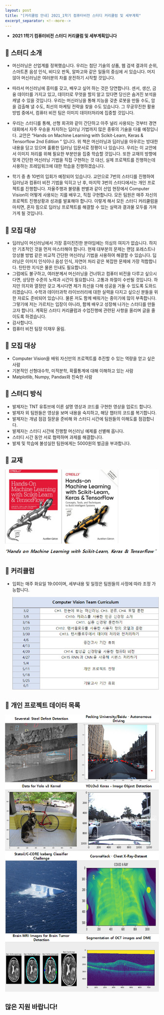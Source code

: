 ```yaml
---
layout: post
title: "[커리큘럼 안내] 2021_1학기 컴퓨터비전 스터디 커리큘럼 및 세부계획"
excerpt_separator: <!--more-->
---
```


- **2021 1학기 컴퓨터비전 스터디 커리큘럼 및 세부계획입니다**
<!--more-->

## 🔔 스터디 소개

-  머신러닝은 산업계를 정복했습니다. 우리는 첨단 기술의 상품, 웹 검색 결과의 순위, 스마트폰 음성 인식, 비디오 판독, 알파고와 같은 일들의 중심에 서 있습니다. 머지않아 머신러닝은 여러분의 차를 운전하기 시작할 것입니다. 
- 따라서 머신러닝에 흥미를 갖고, 배우고 싶어 하는 것은 당연합니다. 센서, 생산, 금융 데이터를 가지고 있고, 데이터로 무엇을 할지 알고 있다면 당신은 숨겨진 보석을 캐낼 수 있을 것입니다. 우리는 머신러닝을 통해 지능을 갖춘 로봇을 만들 수도, 암을 검출해 낼 수도, 최선의 마케팅 전략을 찾을 수도 있습니다. 그 무궁무진한 활용방법 중에서, 컴퓨터 비전 팀은 이미지 데이터처리에 집중할 것입니다.
- 우리는 스터디를 통해, 선형 회귀와 같이 간단하고 아주 널리 사용되는 것부터 경연 대회에서 자주 우승을 차지하는 딥러닝 기법까지 많은 종류의 기술을 다룰 예정입니다. 교안은 “Hands on Machine Learning with Scikit-Learn, Keras & Tensorflow 2nd Edition ” 입니다. 위 책은 머신러닝과 딥러닝을 아우르는 방대한 내용을 담고 있으며 훌륭한 딥러닝 입문서로 정평이 나 있습니다. 우리는 이 교안에서 이미지 처리를 위해 필요한 부분만을 집중 학습할 것입니다. 또한 교재의 방향에 맞게 간단한 머신러닝 기법을 직접 구현하는 것 대신, 실제 프로젝트를 진행하는데 사용하는 프레임워크에 대한 학습을 진행하겠습니다. 

- 학기 중 총 10번의 입회가 예정되어 있습니다. 교안으로 7번의 스터디를 진행하여 딥러닝과 컴퓨터 비전 기법을 익히고 난 후, 마지막 3번의 스터디에서는 개인 프로젝트를 진행합니다. 자율주행과 불량품 판별과 같이 산업 현장에서 Computer Vision이 어떻게 사용되는 지를 배우고, 직접 구현합니다. 모든 팀원은 매주 자신의 프로젝트 진행상황과 성과를 발표해야 합니다. 이렇게 해서 모든 스터디 커리큘럼을 마치면, 혼자 힘으로 딥러닝 프로젝트를 해결할 수 있는 실력과 결과물 모두를 가져가게 될 것입니다.

## 🔔 모집 대상

- 딥러닝이 머신러닝에서 가장 흥미진진한 분야임에는 의심의 여지가 없습니다. 하지만 기초적인 것을 먼저 마스터해야 합니다. 현재 대부분의 문제는 랜덤 포레스트나 앙상블 방법 같은 비교적 간단한 머신러닝 기법을 사용하여 해결할 수 있습니다. 딥러닝은 이미지 인식이나 음성 인식, 자연어 처리 같은 복잡한 문제에 가장 적합합니다. 탄탄한 지식은 물론 인내도 필요합니다.
- 그럼에도 불구하고, 여러분께서 머신러닝을 건너뛰고 컴퓨터 비전을 다루고 싶으시다면, 상당한 수준의 노력과 시간이 필요합니다. 고통과 좌절이 수반될 것입니다. 하지만 의지와 열정만 갖고 계시다면 제가 최선을 다해 성공을 거둘 수 있도록 도와드리겠습니다. 수학과 데이터과학 라이브러리에 대한 실력을 다지고 싶으신 분들을 위한 자료도 준비되어 있습니다. 물론 저도 함께 배워가는 중이기에 많이 부족합니다. 그렇기에 저는 가르치는 입장이 아니라, 함께 배우고 성장해 나가는 스터디를 만들고자 합니다. 계획된 스터디 커리큘럼과 수업진행에 관련된 사항을 올리며 글을 줄이도록 하겠습니다.
- 감사합니다.
- 컴퓨터 비전 팀장 이재우 올림.

## 🔔 모집 대상

- Computer Vision을 배워 자신만의 프로젝트를 추진할 수 있는 역량을 얻고 싶은 사람
- 기본적인 선형대수학, 미적분학, 확률통계에 대해 이해하고 있는 사람
- Matplotlib, Numpy, Pandas와 친숙한 사람

## 🔔 스터디 방식

- 발제자는 TNT 유튜브에 이론 설명 영상과 코드를 구현한 영상을 업로드 합니다.
- 발제자 외 팀원들은 영상을 보며 내용을 숙지하고, 해당 챕터의 코드를 복기합니다.
- 발제자는 개념 점검 질문을 준비해 와 스터디 시간에 팀원들의 이해도를 점검합니다.
- 발제자는 스터디 시간에 진행할 머신러닝 예제를 선별해 옵니다.
- 스터디 시간 동안 서로 협력하며 과제를 해결합니다. 
- 발제 및 학습에 불성실한 팀원에게는 5000원의 벌금을 부과합니다. 
  
## 🔔 교재

  <img src="/assets/img/2021_1_curriculum/cvb.PNG">

## 🔔 커리큘럼

- 입회는 매주 화요일 19:00이며, 세부내용 및 일정은 팀원들의 사정에 따라 조정 가능합니다.

  <img src="/assets/img/2021_1_curriculum/cvc.PNG">

## 🔔 개인 프로젝트 데이터 목록

  <img src="/assets/img/2021_1_curriculum/cv1.PNG">
  <img src="/assets/img/2021_1_curriculum/cv2.PNG">



## 많은 지원 바랍니다!
